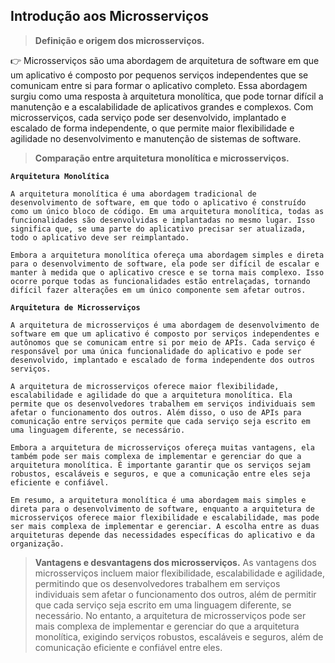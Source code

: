 ## **Introdução aos Microsserviços**

> **Definição e origem dos microsserviços.**

👉 Microsserviços são uma abordagem de arquitetura de software em que um aplicativo é composto por pequenos serviços independentes que se comunicam entre si para formar o aplicativo completo. Essa abordagem surgiu como uma resposta à arquitetura monolítica, que pode tornar difícil a manutenção e a escalabilidade de aplicativos grandes e complexos. Com microsserviços, cada serviço pode ser desenvolvido, implantado e escalado de forma independente, o que permite maior flexibilidade e agilidade no desenvolvimento e manutenção de sistemas de software.

> **Comparação entre arquitetura monolítica e microsserviços.**

**`Arquitetura Monolítica`**

`A arquitetura monolítica é uma abordagem tradicional de desenvolvimento de software, em que todo o aplicativo é construído como um único bloco de código. Em uma arquitetura monolítica, todas as funcionalidades são desenvolvidas e implantadas no mesmo lugar. Isso significa que, se uma parte do aplicativo precisar ser atualizada, todo o aplicativo deve ser reimplantado.`

`Embora a arquitetura monolítica ofereça uma abordagem simples e direta para o desenvolvimento de software, ela pode ser difícil de escalar e manter à medida que o aplicativo cresce e se torna mais complexo. Isso ocorre porque todas as funcionalidades estão entrelaçadas, tornando difícil fazer alterações em um único componente sem afetar outros.`

**`Arquitetura de Microsserviços`**

`A arquitetura de microsserviços é uma abordagem de desenvolvimento de software em que um aplicativo é composto por serviços independentes e autônomos que se comunicam entre si por meio de APIs. Cada serviço é responsável por uma única funcionalidade do aplicativo e pode ser desenvolvido, implantado e escalado de forma independente dos outros serviços.`

`A arquitetura de microsserviços oferece maior flexibilidade, escalabilidade e agilidade do que a arquitetura monolítica. Ela permite que os desenvolvedores trabalhem em serviços individuais sem afetar o funcionamento dos outros. Além disso, o uso de APIs para comunicação entre serviços permite que cada serviço seja escrito em uma linguagem diferente, se necessário.`

`Embora a arquitetura de microsserviços ofereça muitas vantagens, ela também pode ser mais complexa de implementar e gerenciar do que a arquitetura monolítica. É importante garantir que os serviços sejam robustos, escaláveis e seguros, e que a comunicação entre eles seja eficiente e confiável.`

`Em resumo, a arquitetura monolítica é uma abordagem mais simples e direta para o desenvolvimento de software, enquanto a arquitetura de microsserviços oferece maior flexibilidade e escalabilidade, mas pode ser mais complexa de implementar e gerenciar. A escolha entre as duas arquiteturas depende das necessidades específicas do aplicativo e da organização.`

> **Vantagens e desvantagens dos microsserviços.**
> As vantagens dos microsserviços incluem maior flexibilidade, escalabilidade e agilidade, permitindo que os desenvolvedores trabalhem em serviços individuais sem afetar o funcionamento dos outros, além de permitir que cada serviço seja escrito em uma linguagem diferente, se necessário. No entanto, a arquitetura de microsserviços pode ser mais complexa de implementar e gerenciar do que a arquitetura monolítica, exigindo serviços robustos, escaláveis e seguros, além de comunicação eficiente e confiável entre eles.
